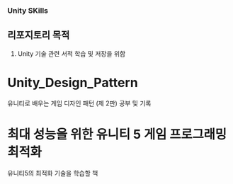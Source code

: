 ### Unity SKills

## 리포지토리 목적

1. Unity 기술 관련 서적 학습 및 저장을 위함

# Unity_Design_Pattern
유니티로 배우는 게임 디자인 패턴 (제 2판) 공부 및 기록

# 최대 성능을 위한 유니티 5 게임 프로그래밍 최적화
유니티5의 최적화 기술을 학습할 책
